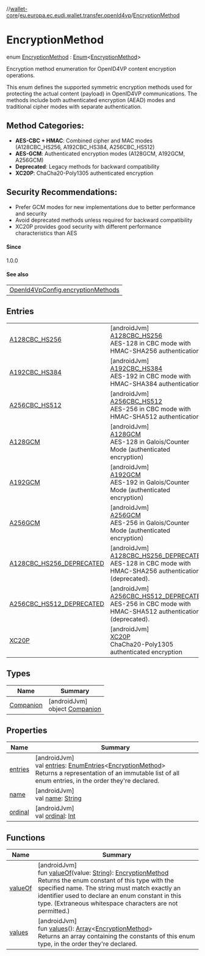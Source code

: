 //[wallet-core](../../../index.md)/[eu.europa.ec.eudi.wallet.transfer.openId4vp](../index.md)/[EncryptionMethod](index.md)

# EncryptionMethod

enum [EncryptionMethod](index.md) : [Enum](https://kotlinlang.org/api/latest/jvm/stdlib/kotlin-stdlib/kotlin/-enum/index.html)&lt;[EncryptionMethod](index.md)&gt; 

Encryption method enumeration for OpenID4VP content encryption operations.

This enum defines the supported symmetric encryption methods used for protecting the actual content (payload) in OpenID4VP communications. The methods include both authenticated encryption (AEAD) modes and traditional cipher modes with separate authentication.

## Method Categories:

- 
   **AES-CBC + HMAC**: Combined cipher and MAC modes (A128CBC_HS256, A192CBC_HS384, A256CBC_HS512)
- 
   **AES-GCM**: Authenticated encryption modes (A128GCM, A192GCM, A256GCM)
- 
   **Deprecated**: Legacy methods for backward compatibility
- 
   **XC20P**: ChaCha20-Poly1305 authenticated encryption

## Security Recommendations:

- 
   Prefer GCM modes for new implementations due to better performance and security
- 
   Avoid deprecated methods unless required for backward compatibility
- 
   XC20P provides good security with different performance characteristics than AES

#### Since

1.0.0

#### See also

| |
|---|
| [OpenId4VpConfig.encryptionMethods](../-open-id4-vp-config/encryption-methods.md) |

## Entries

| | |
|---|---|
| [A128CBC_HS256](-a128-c-b-c_-h-s256/index.md) | [androidJvm]<br>[A128CBC_HS256](-a128-c-b-c_-h-s256/index.md)<br>AES-128 in CBC mode with HMAC-SHA256 authentication |
| [A192CBC_HS384](-a192-c-b-c_-h-s384/index.md) | [androidJvm]<br>[A192CBC_HS384](-a192-c-b-c_-h-s384/index.md)<br>AES-192 in CBC mode with HMAC-SHA384 authentication |
| [A256CBC_HS512](-a256-c-b-c_-h-s512/index.md) | [androidJvm]<br>[A256CBC_HS512](-a256-c-b-c_-h-s512/index.md)<br>AES-256 in CBC mode with HMAC-SHA512 authentication |
| [A128GCM](-a128-g-c-m/index.md) | [androidJvm]<br>[A128GCM](-a128-g-c-m/index.md)<br>AES-128 in Galois/Counter Mode (authenticated encryption) |
| [A192GCM](-a192-g-c-m/index.md) | [androidJvm]<br>[A192GCM](-a192-g-c-m/index.md)<br>AES-192 in Galois/Counter Mode (authenticated encryption) |
| [A256GCM](-a256-g-c-m/index.md) | [androidJvm]<br>[A256GCM](-a256-g-c-m/index.md)<br>AES-256 in Galois/Counter Mode (authenticated encryption) |
| [A128CBC_HS256_DEPRECATED](-a128-c-b-c_-h-s256_-d-e-p-r-e-c-a-t-e-d/index.md) | [androidJvm]<br>[A128CBC_HS256_DEPRECATED](-a128-c-b-c_-h-s256_-d-e-p-r-e-c-a-t-e-d/index.md)<br>AES-128 in CBC mode with HMAC-SHA256 authentication (deprecated). |
| [A256CBC_HS512_DEPRECATED](-a256-c-b-c_-h-s512_-d-e-p-r-e-c-a-t-e-d/index.md) | [androidJvm]<br>[A256CBC_HS512_DEPRECATED](-a256-c-b-c_-h-s512_-d-e-p-r-e-c-a-t-e-d/index.md)<br>AES-256 in CBC mode with HMAC-SHA512 authentication (deprecated). |
| [XC20P](-x-c20-p/index.md) | [androidJvm]<br>[XC20P](-x-c20-p/index.md)<br>ChaCha20-Poly1305 authenticated encryption |

## Types

| Name | Summary |
|---|---|
| [Companion](-companion/index.md) | [androidJvm]<br>object [Companion](-companion/index.md) |

## Properties

| Name | Summary |
|---|---|
| [entries](entries.md) | [androidJvm]<br>val [entries](entries.md): [EnumEntries](https://kotlinlang.org/api/latest/jvm/stdlib/kotlin-stdlib/kotlin.enums/-enum-entries/index.html)&lt;[EncryptionMethod](index.md)&gt;<br>Returns a representation of an immutable list of all enum entries, in the order they're declared. |
| [name](-x-c20-p/index.md#-372974862%2FProperties%2F1615067946) | [androidJvm]<br>val [name](-x-c20-p/index.md#-372974862%2FProperties%2F1615067946): [String](https://kotlinlang.org/api/latest/jvm/stdlib/kotlin-stdlib/kotlin/-string/index.html) |
| [ordinal](-x-c20-p/index.md#-739389684%2FProperties%2F1615067946) | [androidJvm]<br>val [ordinal](-x-c20-p/index.md#-739389684%2FProperties%2F1615067946): [Int](https://kotlinlang.org/api/latest/jvm/stdlib/kotlin-stdlib/kotlin/-int/index.html) |

## Functions

| Name | Summary |
|---|---|
| [valueOf](value-of.md) | [androidJvm]<br>fun [valueOf](value-of.md)(value: [String](https://kotlinlang.org/api/latest/jvm/stdlib/kotlin-stdlib/kotlin/-string/index.html)): [EncryptionMethod](index.md)<br>Returns the enum constant of this type with the specified name. The string must match exactly an identifier used to declare an enum constant in this type. (Extraneous whitespace characters are not permitted.) |
| [values](values.md) | [androidJvm]<br>fun [values](values.md)(): [Array](https://kotlinlang.org/api/latest/jvm/stdlib/kotlin-stdlib/kotlin/-array/index.html)&lt;[EncryptionMethod](index.md)&gt;<br>Returns an array containing the constants of this enum type, in the order they're declared. |
